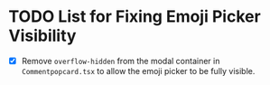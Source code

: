 # TODO List for Fixing Emoji Picker Visibility

- [x] Remove `overflow-hidden` from the modal container in `Commentpopcard.tsx` to allow the emoji picker to be fully visible.
